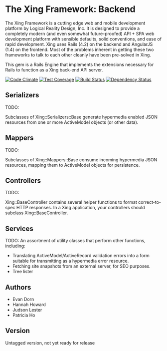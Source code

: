 The Xing Framework: Backend
===

The Xing Framework is a cutting edge web and mobile development platform by
Logical Reality Design, Inc.  It is designed to provide a completely modern
(and even somewhat future-proofed) API + SPA web development platform with
sensible defaults, solid conventions, and ease of rapid development. Xing uses
Rails (4.2) on the backend and AngularJS (1.4) on the frontend.  Most of the
problems inherent in getting these two frameworks to talk to each other cleanly
have been pre-solved in Xing.

This gem is a Rails Engine that implements the extensions necessary for Rails
to function as a Xing back-end API server.

[![Code Climate](https://codeclimate.com/github/XingFramework/xing-backend/badges/gpa.svg)](https://codeclimate.com/github/XingFramework/xing-backend)
[![Test Coverage](https://codeclimate.com/github/XingFramework/xing-backend/badges/coverage.svg)](https://codeclimate.com/github/XingFramework/xing-backend/coverage)
[![Build Status](https://travis-ci.org/XingFramework/xing-backend.svg?branch=master)](https://travis-ci.org/XingFramework/xing-backend)
[![Dependency Status](https://gemnasium.com/XingFramework/xing-backend.svg)](https://gemnasium.com/XingFramework/xing-backend)


Serializers
-----------

TODO:

Subclasses of Xing::Serializers::Base generate hypermedia enabled JSON resources from one or more ActiveModel objects (or other data).


Mappers
-------

TODO:

Subclasses of Xing::Mappers::Base consume incoming hypermedia JSON resources, mapping them to ActiveModel objects for persistence.

Controllers
-----------

TODO:

Xing::BaseController contains several helper functions to format correct-to-spec HTTP responses.  In a Xing application, your controllers should subclass Xing::BaseController.

Services
--------

TODO: An assortment of utility classes that perform other functions, including:

* Translating ActiveModel/ActiveRecord validation errors into a form suitable for transmitting as a hypermedia error resource.
* Fetching site snapshots from an external server, for SEO purposes.
* Tree lister


Authors
-------

* Evan Dorn
* Hannah Howard
* Judson Lester
* Patricia Ho

Version
-------

Untagged version, not yet ready for release
